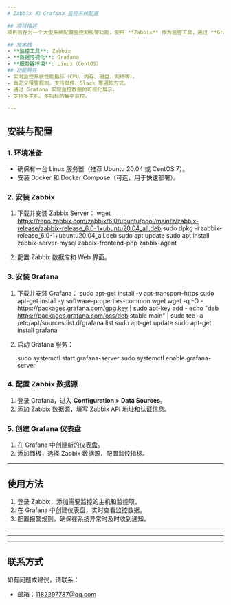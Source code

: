 ```yaml
---
# Zabbix 和 Grafana 监控系统配置

## 项目描述
项目旨在为一个大型系统配置监控和报警功能，使用 **Zabbix** 作为监控工具，通过 **Grafana** 展示监控数据，提供可视化的监控和报警功能。

## 技术栈
- **监控工具**: Zabbix
- **数据可视化**: Grafana
- **服务器环境**: Linux（CentOS）
## 功能特性
- 实时监控系统性能指标（CPU、内存、磁盘、网络等）。
- 自定义报警规则，支持邮件、Slack 等通知方式。
- 通过 Grafana 实现监控数据的可视化展示。
- 支持多主机、多指标的集中监控。

---
```


## 安装与配置

### 1. 环境准备
- 确保有一台 Linux 服务器（推荐 Ubuntu 20.04 或 CentOS 7）。
- 安装 Docker 和 Docker Compose（可选，用于快速部署）。

### 2. 安装 Zabbix
1. 下载并安装 Zabbix Server：
   wget https://repo.zabbix.com/zabbix/6.0/ubuntu/pool/main/z/zabbix-release/zabbix-release_6.0-1+ubuntu20.04_all.deb
   sudo dpkg -i zabbix-release_6.0-1+ubuntu20.04_all.deb
   sudo apt update
   sudo apt install zabbix-server-mysql zabbix-frontend-php zabbix-agent

2. 配置 Zabbix 数据库和 Web 界面。

### 3. 安装 Grafana
1. 下载并安装 Grafana：
   sudo apt-get install -y apt-transport-https
   sudo apt-get install -y software-properties-common wget
   wget -q -O - https://packages.grafana.com/gpg.key | sudo apt-key add -
   echo "deb https://packages.grafana.com/oss/deb stable main" | sudo tee -a /etc/apt/sources.list.d/grafana.list
   sudo apt-get update
   sudo apt-get install grafana

2. 启动 Grafana 服务：

   sudo systemctl start grafana-server
   sudo systemctl enable grafana-server


### 4. 配置 Zabbix 数据源
1. 登录 Grafana，进入 **Configuration > Data Sources**。
2. 添加 Zabbix 数据源，填写 Zabbix API 地址和认证信息。

### 5. 创建 Grafana 仪表盘
1. 在 Grafana 中创建新的仪表盘。
2. 添加面板，选择 Zabbix 数据源，配置监控指标。

---

## 使用方法
1. 登录 Zabbix，添加需要监控的主机和监控项。
2. 在 Grafana 中创建仪表盘，实时查看监控数据。
3. 配置报警规则，确保在系统异常时及时收到通知。

---


---


---

## 联系方式
如有问题或建议，请联系：
- 邮箱：1182297787@qq.com
